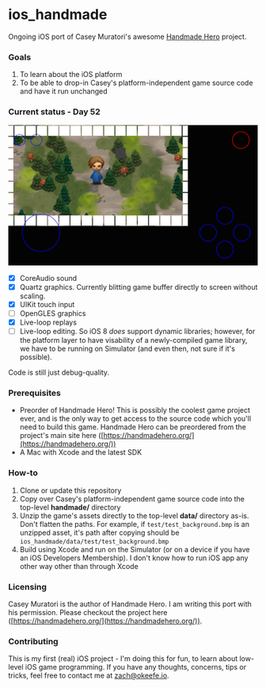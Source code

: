 # ios_handmade
Ongoing iOS port of Casey Muratori's awesome [Handmade Hero](https://handmadehero.org/) project.

### Goals
1. To learn about the iOS platform
2. To be able to drop-in Casey's platform-independent game source code and have it run unchanged

### Current status - Day 52

![screenshot](/screenshots/day52.png)

- [x] CoreAudio sound
- [x] Quartz graphics. Currently blitting game buffer directly to screen without scaling.
- [x] UIKit touch input
- [ ] OpenGLES graphics
- [X] Live-loop replays
- [ ] Live-loop editing. So iOS 8 *does* support dynamic libraries; however, for the platform layer to have visability of a newly-compiled game library, we have to be running on Simulator (and even then, not sure if it's possible).

Code is still just debug-quality.

### Prerequisites
* Preorder of Handmade Hero! This is possibly the coolest game project ever, and is the only way to get access to the source code which you'll need to build this game. Handmade Hero can be preordered from the project's main site here ([https://handmadehero.org/](https://handmadehero.org/))
* A Mac with Xcode and the latest SDK

### How-to
1. Clone or update this repository
2. Copy over Casey's platform-independent game source code into the top-level **handmade/** directory
3. Unzip the game's assets directly to the top-level **data/** directory as-is. Don't flatten the paths. For example, if `test/test_background.bmp` is an unzipped asset, it's path after copying should be `ios_handmade/data/test/test_background.bmp`
4. Build using Xcode and run on the Simulator (or on a device if you have an iOS Developers Membership). I don't know how to run iOS app any other way other than through Xcode

### Licensing
Casey Muratori is the author of Handmade Hero. I am writing this port with his permission. Please checkout the project here ([https://handmadehero.org/](https://handmadehero.org/)).

### Contributing
This is my first (real) iOS project - I'm doing this for fun, to learn about low-level iOS game programming. If you have any thoughts, concerns, tips or tricks, feel free to contact me at [zach@okeefe.io](mailto:zach@okeefe.io).
